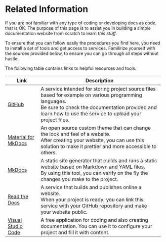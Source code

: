 # Related Information

If you are not familiar with any type of coding or developing docs as code, that is OK.
The purpose of this page is to assist you in building a simple documentation website from scratch to learn _this stuff_.

To ensure that you can follow easily the procedures you find here, you need to install a set of tools and get access to services.
Familirize yourself with the sources provided below, to ensure you can go through all steps without hustle.

The following table contains links to helpful resources and tools.

|Link|Description|
|-|-|
|[GitHub](https://GitHub.com)|A service intended for storing project source files based for example on various programming languages.</br>Be sure to check the documentation provided and learn how to use the service to upload your project files.|
|[Material for MkDocs](https://squidfunk.github.io/mkdocs-material/)|An open source custom theme that can change the look and feel of a website.</br>After creating your website, you can use this solution to make it prettier and more accessible to others.|
|[MkDocs](https://www.mkdocs.org/)|A static site generator that builds and runs a static website based on Markdown and YAML files.</br>By using this tool, you can verify on the fly the changes you make to the project.|
|[Read the Docs](https://readthedocs.org/)|A service that builds and publishes online a website.</br>When your project is ready, you can link this service with your GitHub repository and make your website public.|
|[Visual Studio Code](https://code.visualstudio.com)|A free application for coding and also creating documentation. You can use it to configure your project and fill it with content.|

